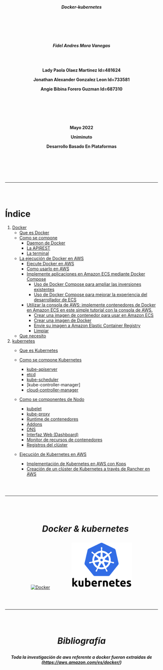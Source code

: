 [comment]: # (creacion de la hoja de presentacion)

***<p align = "center">Docker-kubernetes</p>***  
### ㅤㅤ
### ㅤㅤ
***<p align = "center">Fidel Andres Mora Vanegas</p>***
### ㅤㅤ
**<p align = "center">Lady Paola Olaez Martinez Id=481624</p>**
**<p align = "center">Jonathan Alexander Gonzalez Leon Id=733581</p>**
**<p align = "center">Angie Bibina Forero Guzman Id=687310</p>**
### ㅤㅤ
### ㅤㅤ
**<p align = "center">Mayo 2022</p>**
**<p align = "center">Uniminuto</p>**
**<p align = "center">Desarrollo Basado En Plataformas</p>**
### ㅤㅤ
### ㅤ
---
### ㅤ
[comment]: # (Creacion del indice)
# **Índice**
1. [Docker] 
      - [Que es Docker]
      - [Como se compone]
         - [Daemon de Docker]
         - [La APIREST]
         - [La terminal]
      - [La ejecución de Docker en AWS]
         - [Ejecute Docker en AWS]
         - [Como usarlo en AWS] 
         - [Implemente aplicaciones en Amazon ECS mediante Docker Compose] 
            - [Uso de Docker Compose para ampliar las inversiones existentes]
            - [Uso de Docker Compose para mejorar la experiencia del desarrollador de ECS]
         - [Utilizar la consola de AWS: implemente contenedores de Docker en Amazon ECS en este simple tutorial con la consola de AWS.]
            - [Crear una imagen de contenedor para usar en Amazon ECS]
            - [Crear una imagen de Docker]
            - [Envíe su imagen a Amazon Elastic Container Registry]
            - [Limpiar]
      - [Que necesito]
3. [kubernetes](#id2)
      - [Que es Kubernetes]
      - [Como se compone Kubernetes]
        - [kube-apiserver]
        - [etcd]
        - [kube-scheduler]
        - [kube-controller-manager]
        - [cloud-controller-manager]
      - [Como se componentes de Nodo]
         - [kubelet]
         - [kube-proxy]
         - [Runtime de contenedores]
         - [Addons]
         - [DNS]
         - [Interfaz Web (Dashboard)]
         - [Monitor de recursos de contenedores]
         - [Registros del clúster]


      - [Ejecución de Kubernetes en AWS]
          - [Implementación de Kubernetes en AWS con Kops]
          - [Creación de un clúster de Kubernetes a través de Rancher en AWS]
 
[Docker]: https://github.com/Jonathan-9914/Docker-kubernetes/blob/main/Docker.md
[Que es Docker]:https://github.com/Jonathan-9914/Docker-kubernetes/blob/main/Docker.md#que-es-docker

<!-- indice de componentes de docker-->
[Como se compone]:https://github.com/Jonathan-9914/Docker-kubernetes/blob/main/Docker.md#contenido
[Daemon de Docker]:https://github.com/Jonathan-9914/Docker-kubernetes/blob/main/Docker.md#daemon-de-docker
[La APIREST]:https://github.com/Jonathan-9914/Docker-kubernetes/blob/main/Docker.md#la-apirest
[La terminal]:https://github.com/Jonathan-9914/Docker-kubernetes/blob/main/Docker.md#la-terminal

<!-- indice de aws de docker-->
[La ejecución de Docker en AWS]:https://github.com/Jonathan-9914/Docker-kubernetes/blob/main/Docker.md#la-ejecuci%C3%B3n-de-docker-en-aws
[Ejecute Docker en AWS]:https://github.com/Jonathan-9914/Docker-kubernetes/blob/main/Docker.md#ejecute-docker-en-aws
[Como usarlo en AWS]:https://github.com/Jonathan-9914/Docker-kubernetes/blob/main/Docker.md#como-usarlo-en-aws 
[Implemente aplicaciones en Amazon ECS mediante Docker Compose]:https://github.com/Jonathan-9914/Docker-kubernetes/blob/main/Docker.md#implemente-aplicaciones-en-amazon-ecs-mediante-docker-compose 
[Uso de Docker Compose para ampliar las inversiones existentes]:https://github.com/Jonathan-9914/Docker-kubernetes/blob/main/Docker.md#uso-de-docker-compose-para-ampliar-las-inversiones-existentes
[Uso de Docker Compose para mejorar la experiencia del desarrollador de ECS]:https://github.com/Jonathan-9914/Docker-kubernetes/blob/main/Docker.md#uso-de-docker-compose-para-mejorar-la-experiencia-del-desarrollador-de-ecs
[Utilizar la consola de AWS: implemente contenedores de Docker en Amazon ECS en este simple tutorial con la consola de AWS.]:https://github.com/Jonathan-9914/Docker-kubernetes/blob/main/Docker.md#utilizar-la-consola-de-aws-implemente-contenedores-de-docker-en-amazon-ecs-en-este-simple-tutorial-con-la-consola-de-aws
[Crear una imagen de contenedor para usar en Amazon ECS]:https://github.com/Jonathan-9914/Docker-kubernetes/blob/main/Docker.md#crear-una-imagen-de-contenedor-para-usar-en-amazon-ecs
[Crear una imagen de Docker]:https://github.com/Jonathan-9914/Docker-kubernetes/blob/main/Docker.md#crear-una-imagen-de-docker
[Envíe su imagen a Amazon Elastic Container Registry]:https://github.com/Jonathan-9914/Docker-kubernetes/blob/main/Docker.md#env%C3%ADe-su-imagen-a-amazon-elastic-container-registry
[Limpiar]:https://github.com/Jonathan-9914/Docker-kubernetes/blob/main/Docker.md#limpiar
[Que necesito]:https://github.com/Jonathan-9914/Docker-kubernetes/blob/main/Docker.md#que-necesito

<!-- indice kubernetes-->
[Que es Kubernetes]:https://github.com/Jonathan-9914/Docker-kubernetes/blob/main/Kubernetes.md#que-es-kubernetes


<!-- indice kubernetes-->
[Como se compone Kubernetes]:https://github.com/Jonathan-9914/Docker-kubernetes/blob/main/Kubernetes.md#como-se-compone-kubernetes
[kube-apiserver]:https://github.com/Jonathan-9914/Docker-kubernetes/blob/main/Kubernetes.md#kube-apiserver
[etcd]:https://github.com/Jonathan-9914/Docker-kubernetes/blob/main/Kubernetes.md#etcd
[kube-scheduler]:https://github.com/Jonathan-9914/Docker-kubernetes/blob/main/Kubernetes.md#kube-scheduler
[cloud-controller-manager]:https://github.com/Jonathan-9914/Docker-kubernetes/blob/main/Kubernetes.md#cloud-controller-manager

[Como se componentes de Nodo]:https://github.com/Jonathan-9914/Docker-kubernetes/blob/main/Kubernetes.md#componentes-de-nodo
[kubelet]:https://github.com/Jonathan-9914/Docker-kubernetes/blob/main/Kubernetes.md#kubelet
 [kube-proxy]:https://github.com/Jonathan-9914/Docker-kubernetes/blob/main/Kubernetes.md#kube-proxy
[Runtime de contenedores]:https://github.com/Jonathan-9914/Docker-kubernetes/blob/main/Kubernetes.md#runtime-de-contenedores
[Addons]:https://github.com/Jonathan-9914/Docker-kubernetes/blob/main/Kubernetes.md#addons
[DNS]:https://github.com/Jonathan-9914/Docker-kubernetes/blob/main/Kubernetes.md#dns
[Interfaz Web (Dashboard)]:https://github.com/Jonathan-9914/Docker-kubernetes/blob/main/Kubernetes.md#interfaz-web-dashboard
[Monitor de recursos de contenedores]:https://github.com/Jonathan-9914/Docker-kubernetes/blob/main/Kubernetes.md#monitor-de-recursos-de-contenedores
[Registros del clúster]:https://github.com/Jonathan-9914/Docker-kubernetes/blob/main/Kubernetes.md#registros-del-cl%C3%BAsterDIRE



<!-- indice de aws de Kubernetes-->
[Ejecución de Kubernetes en AWS]:https://github.com/Jonathan-9914/Docker-kubernetes/blob/main/Kubernetes.md#ejecuci%C3%B3n-de-kubernetes-en-aws
[Implementación de Kubernetes en AWS con Kops]:https://github.com/Jonathan-9914/Docker-kubernetes/blob/main/Kubernetes.md#implementaci%C3%B3n-de-kubernetes-en-aws-con-kops
[Creación de un clúster de Kubernetes a través de Rancher en AWS]:https://github.com/Jonathan-9914/Docker-kubernetes/blob/main/Kubernetes.md#creaci%C3%B3n-de-un-cl%C3%BAster-de-kubernetes-a-trav%C3%A9s-de-rancher-en-aws


### ㅤ
---
### ㅤ

# ***<p align = "center"> ㅤDocker & kubernetes</p>***

<div align="center" style="vertical-align:center" >
<div align="" style="vertical-align:center">
<a href="https://github.com/Jonathan-9914/Docker-kubernetes/blob/main/Docker.md#Docker"><img width="250" align="vertical-align:middle" src="https://1000marcas.net/wp-content/uploads/2021/05/Docker-Logo-2013.png" alt="Docker"></a> ㅤ ㅤ ㅤ ㅤ
<a href="https://github.com/Jonathan-9914/Docker-kubernetes/blob/main/Kubernetes.md#Kubernetes"><img width="200" align="vertical-align:middle" src="/src/img/kubernetes.png" alt="Kubernetes"></a></div>
</div>

### ㅤ
---
### ㅤ

# ***<p align = "center">Bibliografía</p>***

***<p align = "center">Toda la investigación de aws referente a docker fueron extraidas de (https://aws.amazon.com/es/docker/) </p>***




